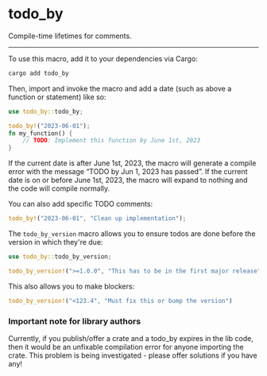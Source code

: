 # todo_by

Compile-time lifetimes for comments.

---

To use this macro, add it to your dependencies via Cargo:

```bash
cargo add todo_by
```

Then, import and invoke the macro and add a date (such as above a function or statement) like so:

```rs
use todo_by::todo_by;

todo_by!("2023-06-01");
fn my_function() {
    // TODO: Implement this function by June 1st, 2023
}
```

If the current date is after June 1st, 2023, the macro will generate a compile error with the message “TODO by Jun 1, 2023 has passed”. If the current date is on or before June 1st, 2023, the macro will expand to nothing and the code will compile normally.

You can also add specific TODO comments:

```rs
todo_by!("2023-06-01", "Clean up implementation");
```

The `todo_by_version` macro allows you to ensure todos are done before the version in which they're due:

```rs
use todo_by::todo_by_version;

todo_by_version!(">=1.0.0", "This has to be in the first major release")
```

This also allows you to make blockers:

```rs
todo_by_version!("<123.4", "Must fix this or bump the version")
```

### Important note for library authors

Currently, if you publish/offer a crate and a todo_by expires in the lib code, then it would be an unfixable compilation error for anyone importing the crate. This problem is being investigated - please offer solutions if you have any!
